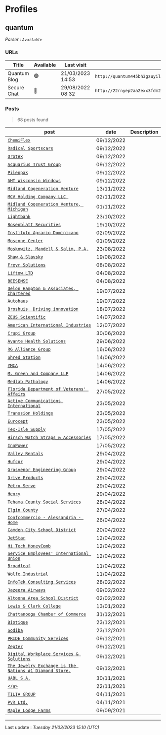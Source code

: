 # Profiles

## **quantum**


_Parser : `Available`_

### URLs
| Title | Available | Last visit | fqdn | Screenshot 
|---|---|---|---|---|
| Quantum Blog | 🟢 | 21/03/2023 14:53 | `http://quantum445bh3gzuyilxdzs5xdepf3b7lkcupswvkryf3n7hgzpxebid.onion` | <a href="https://www.ransomware.live/screenshots/quantum445bh3gzuyilxdzs5xdepf3b7lkcupswvkryf3n7hgzpxebid-onion.png" target=_blank>📸</a> | 
| Secure Chat | 🔴 | 29/08/2022 08:32 | `http://22rnyep2aa2exx3fdm26p4onwjfmhciodb55v5l3w4iny7e5bxpg3yad.onion` | ❌ | 

### Posts

> 68 posts found

| post | date | Description
|---|---|---|
| [`ChemiFlex`](https://google.com/search?q=ChemiFlex) | 09/12/2022 |   |
| [`Radical Sportscars`](https://google.com/search?q=Radical+Sportscars) | 09/12/2022 |   |
| [`Orotex`](https://google.com/search?q=Orotex) | 09/12/2022 |   |
| [`Acquarius Trust Group`](https://google.com/search?q=Acquarius+Trust+Group) | 09/12/2022 |   |
| [`Pilenpak`](https://google.com/search?q=Pilenpak) | 09/12/2022 |   |
| [`AHT Wisconsin Windows`](https://google.com/search?q=AHT+Wisconsin+Windows) | 09/12/2022 |   |
| [`Midland Cogeneration Venture`](https://google.com/search?q=Midland+Cogeneration+Venture) | 13/11/2022 |   |
| [`MCV Holding Company LLC `](https://google.com/search?q=MCV+Holding+Company+LLC+) | 02/11/2022 |   |
| [`Midland Cogeneration Venture, Michigan`](https://google.com/search?q=Midland+Cogeneration+Venture%2C+Michigan) | 01/11/2022 |   |
| [`Lightbank`](https://google.com/search?q=Lightbank) | 23/10/2022 |   |
| [`Rosenblatt Securities`](https://google.com/search?q=Rosenblatt+Securities) | 19/10/2022 |   |
| [`Instituto Agrario Dominicano`](https://google.com/search?q=Instituto+Agrario+Dominicano) | 02/09/2022 |   |
| [`Moscone Center`](https://google.com/search?q=Moscone+Center) | 01/09/2022 |   |
| [`Moskowitz, Mandell & Salim, P.A.`](https://google.com/search?q=Moskowitz%2C+Mandell+%26+Salim%2C+P.A.) | 23/08/2022 |   |
| [`Shaw & Slavsky`](https://google.com/search?q=Shaw+%26+Slavsky) | 19/08/2022 |   |
| [`Freyr Solutions`](https://google.com/search?q=Freyr+Solutions) | 08/08/2022 |   |
| [`Liftow LTD`](https://google.com/search?q=Liftow+LTD) | 04/08/2022 |   |
| [`BEESENSE`](https://google.com/search?q=BEESENSE) | 04/08/2022 |   |
| [`Delon Hampton & Associates, Chartered`](https://google.com/search?q=Delon+Hampton+%26+Associates%2C+Chartered) | 19/07/2022 |   |
| [`Autohaus`](https://google.com/search?q=Autohaus) | 19/07/2022 |   |
| [`Broshuis  Driving innovation`](https://google.com/search?q=Broshuis+%7C+Driving+innovation) | 18/07/2022 |   |
| [`ZEUS Scientific`](https://google.com/search?q=ZEUS+Scientific) | 14/07/2022 |   |
| [`American International Industries`](https://google.com/search?q=American+International+Industries) | 12/07/2022 |   |
| [`Crupi Group`](https://google.com/search?q=Crupi+Group) | 30/06/2022 |   |
| [`Avante Health Solutions`](https://google.com/search?q=Avante+Health+Solutions) | 29/06/2022 |   |
| [`RG Alliance Group`](https://google.com/search?q=RG+Alliance+Group) | 16/06/2022 |   |
| [`Shred Station`](https://google.com/search?q=Shred+Station) | 14/06/2022 |   |
| [`YMCA`](https://google.com/search?q=YMCA) | 14/06/2022 |   |
| [`M. Green and Company LLP`](https://google.com/search?q=M.+Green+and+Company+LLP) | 14/06/2022 |   |
| [`Medlab Pathology`](https://google.com/search?q=Medlab+Pathology) | 14/06/2022 |   |
| [`Florida Department of Veterans' Affairs`](https://google.com/search?q=Florida+Department+of+Veterans%27+Affairs) | 27/05/2022 |   |
| [`Active Communications International`](https://google.com/search?q=Active+Communications+International) | 23/05/2022 |   |
| [`Transsion Holdings`](https://google.com/search?q=Transsion+Holdings) | 23/05/2022 |   |
| [`Eurocept`](https://google.com/search?q=Eurocept) | 23/05/2022 |   |
| [`Tex-Isle Supply`](https://google.com/search?q=Tex-Isle+Supply) | 17/05/2022 |   |
| [`Hirsch Watch Straps & Accessories`](https://google.com/search?q=Hirsch+Watch+Straps+%26+Accessories) | 17/05/2022 |   |
| [`InnPower`](https://google.com/search?q=InnPower) | 17/05/2022 |   |
| [`Valley Rentals`](https://google.com/search?q=Valley+Rentals) | 29/04/2022 |   |
| [`Hufcor`](https://google.com/search?q=Hufcor) | 29/04/2022 |   |
| [`Grosvenor Engineering Group`](https://google.com/search?q=Grosvenor+Engineering+Group) | 29/04/2022 |   |
| [`Drive Products`](https://google.com/search?q=Drive+Products) | 29/04/2022 |   |
| [`Petro Serve`](https://google.com/search?q=Petro+Serve) | 29/04/2022 |   |
| [`Henry`](https://google.com/search?q=Henry) | 29/04/2022 |   |
| [`Tehama County Social Services`](https://google.com/search?q=Tehama+County+Social+Services) | 28/04/2022 |   |
| [`Elgin County`](https://google.com/search?q=Elgin+County) | 27/04/2022 |   |
| [`Confcommercio - Alessandria - Home`](https://google.com/search?q=Confcommercio+-+Alessandria+-+Home) | 26/04/2022 |   |
| [`Camden City School District`](https://google.com/search?q=Camden+City+School+District) | 20/04/2022 |   |
| [`JetStar`](https://google.com/search?q=JetStar) | 12/04/2022 |   |
| [`Hi Tech HoneyComb`](https://google.com/search?q=Hi+Tech+HoneyComb) | 12/04/2022 |   |
| [`Service Employees' International Union`](https://google.com/search?q=Service+Employees%27+International+Union) | 12/04/2022 |   |
| [`Broadleaf`](https://google.com/search?q=Broadleaf) | 11/04/2022 |   |
| [`Wolfe Industrial`](https://google.com/search?q=Wolfe+Industrial) | 11/04/2022 |   |
| [`InfoTek Consulting Services`](https://google.com/search?q=InfoTek+Consulting+Services) | 28/02/2022 |   |
| [`Jazeera Airways`](https://google.com/search?q=Jazeera+Airways) | 09/02/2022 |   |
| [`Altoona Area School District`](https://google.com/search?q=Altoona+Area+School+District) | 02/02/2022 |   |
| [`Lewis & Clark College`](https://google.com/search?q=Lewis+%26+Clark+College) | 13/01/2022 |   |
| [`Chattanooga Chamber of Commerce`](https://google.com/search?q=Chattanooga+Chamber+of+Commerce) | 31/12/2021 |   |
| [`Biotique`](https://google.com/search?q=Biotique) | 23/12/2021 |   |
| [`Sodiba`](https://google.com/search?q=Sodiba) | 23/12/2021 |   |
| [`PRIDE Community Services`](https://google.com/search?q=PRIDE+Community+Services) | 09/12/2021 |   |
| [`Zepter`](https://google.com/search?q=Zepter) | 09/12/2021 |   |
| [`Digital Workplace Services & Solutions`](https://google.com/search?q=Digital+Workplace+Services+%26+Solutions) | 09/12/2021 |   |
| [`The Jewelry Exchange is the Nations #1 Diamond Store.`](https://google.com/search?q=The+Jewelry+Exchange+is+the+Nations+%231+Diamond+Store.) | 09/12/2021 |   |
| [`UABL S.A.`](https://google.com/search?q=UABL+S.A.) | 30/11/2021 |   |
| [`</a>`](https://google.com/search?q=%3C%2Fa%3E) | 22/11/2021 |   |
| [`TILIA GROUP`](https://google.com/search?q=TILIA+GROUP) | 04/11/2021 |   |
| [`PVR Ltd.`](https://google.com/search?q=PVR+Ltd.) | 04/11/2021 |   |
| [`Maple Lodge Farms`](https://google.com/search?q=Maple+Lodge+Farms) | 09/09/2021 |   |

 --- 


Last update : _Tuesday 21/03/2023 15.10 (UTC)_

